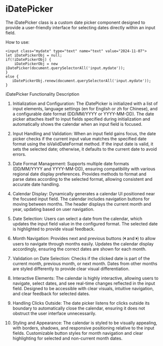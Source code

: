 
# iDatePicker
The iDatePicker class is a custom date picker component designed to provide a user-friendly interface for selecting dates directly within an input field.

How to use:

    <input class="mydate" type="text" name="text" value="2024-11-07">
    let iDatePickerObj = null;
    if(!iDatePickerObj) {
	    iDatePickerObj = new iDatePicker(document.querySelectorAll('input.mydate'));
    }
    else {
	   iDatePickerObj.renew(document.querySelectorAll('input.mydate'));
    }

iDatePicker Functionality Description
1. Initialization and Configuration:
The iDatePicker is initialized with a list of input elements, language settings (en for English or zh for Chinese), and a configurable date format (DD/MM/YYYY or YYYY-MM-DD).
The date picker attaches itself to input fields specified during initialization and automatically shows the calendar when an input field is focused.

2. Input Handling and Validation:
When an input field gains focus, the date picker checks if the current input value matches the specified date format using the isValidDateFormat method.
If the input date is valid, it sets the selected date; otherwise, it defaults to the current date to avoid errors.

3. Date Format Management:
Supports multiple date formats (DD/MM/YYYY and YYYY-MM-DD), ensuring compatibility with various regional date display preferences.
Provides methods to format and parse dates according to the selected format, allowing consistent and accurate date handling.


4. Calendar Display:
Dynamically generates a calendar UI positioned near the focused input field. The calendar includes navigation buttons for moving between months.
The header displays the current month and year, updating based on user navigation.

5. Date Selection:
Users can select a date from the calendar, which updates the input field value in the configured format.
The selected date is highlighted to provide visual feedback.

7. Month Navigation:
Provides next and previous buttons (🞀 and 🞂) to allow users to navigate through months easily.
Updates the calendar display accordingly, ensuring the correct dates are shown for each month.

8. Validation on Date Selection:
Checks if the clicked date is part of the current month, previous month, or next month. Dates from other months are styled differently to provide clear visual differentiation.

9. Interactive Elements:
The calendar is highly interactive, allowing users to navigate, select dates, and see real-time changes reflected in the input field.
Designed to be accessible with clear visuals, intuitive navigation, and clear feedback for selected dates.


10. Handling Clicks Outside:
The date picker listens for clicks outside its boundary to automatically close the calendar, ensuring it does not obstruct the user interface unnecessarily.

11. Styling and Appearance:
The calendar is styled to be visually appealing, with borders, shadows, and responsive positioning relative to the input fields.
Customizable button styles for month navigation and clear highlighting for selected and non-current month dates.
